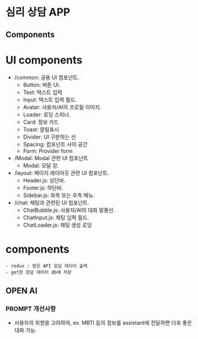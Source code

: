 # 심리 상담 APP

## Components
  # UI components
  
  - /common: 공용 UI 컴포넌트.
    - Button: 버튼 UI.
    - Text: 텍스트 입력
    - Input: 텍스트 입력 필드.
    - Avatar: 사용자/AI의 프로필 이미지.
    - Loader: 로딩 스피너.
    - Card: 정보 카드
    - Toast: 알림표시
    - Divider: UI 구분하는 선
    - Spacing: 컴포넌트 사이 공간
    - Form: Provider form
  - /Modal: Modal 관련 UI 컴포넌트
    - Modal: 모달 창.
  - /layout: 페이지 레이아웃 관련 UI 컴포넌트.
    - Header.js: 상단바.
    - Footer.js: 하단바.
    - Sidebar.js: 좌측 또는 우측 메뉴.
  - /chat: 채팅과 관련된 UI 컴포넌트.
    - ChatBubble.js: 사용자/AI의 대화 말풍선.
    - ChatInput.js: 채팅 입력 필드.
    - ChatLoader.js: 채팅 생성 로딩

  # components
    - redux : 얻은 API 응답 데이터 출력
    - get한 응답 데이터 db에 저장
## OPEN AI 
  ### PROMPT 개선사항
  
  - 사용자의 취향을 고려하여, ex. MBTI 등의 정보를 assistant에 전달하면 더욱 좋은 대화 가능.